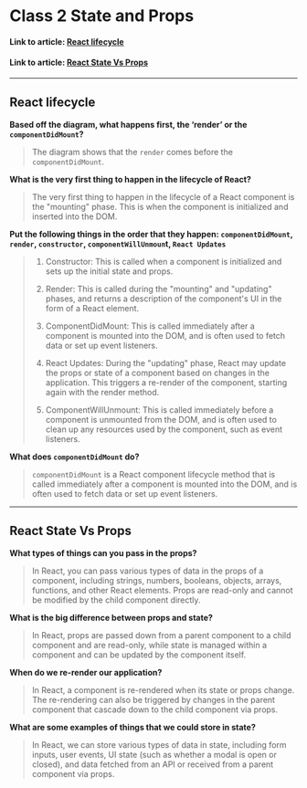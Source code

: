 # Class 2 State and Props

#### Link to article: [React lifecycle](https://medium.com/@joshuablankenshipnola/react-component-lifecycle-events-cb77e670a093)
#### Link to article: [React State Vs Props](https://www.youtube.com/watch?v=IYvD9oBCuJI)

> 

***

## React lifecycle

**Based off the diagram, what happens first, the ‘render’ or the `componentDidMount`?**
> The diagram shows that the `render` comes before the `componentDidMount`.

**What is the very first thing to happen in the lifecycle of React?**
> The very first thing to happen in the lifecycle of a React component is the "mounting" phase. This is when the component is initialized and inserted into the DOM.


**Put the following things in the order that they happen: `componentDidMount`, `render`, `constructor`, `componentWillUnmoun`t, `React Updates`**
> 1. Constructor: This is called when a component is initialized and sets up the initial state and props.
> 
> 2. Render: This is called during the "mounting" and "updating" phases, and returns a description of the component's UI in the form of a React element.
>
> 3. ComponentDidMount: This is called immediately after a component is mounted into the DOM, and is often used to fetch data or set up event listeners.
>
> 4. React Updates: During the "updating" phase, React may update the props or state of a component based on changes in the application. This triggers a re-render of the component, starting again with the render method.
>
> 5. ComponentWillUnmount: This is called immediately before a component is unmounted from the DOM, and is often used to clean up any resources used by the component, such as event listeners.

**What does `componentDidMount` do?**
> `componentDidMount` is a React component lifecycle method that is called immediately after a component is mounted into the DOM, and is often used to fetch data or set up event listeners.

***

## React State Vs Props

**What types of things can you pass in the props?**
> In React, you can pass various types of data in the props of a component, including strings, numbers, booleans, objects, arrays, functions, and other React elements. Props are read-only and cannot be modified by the child component directly.

**What is the big difference between props and state?**
> In React, props are passed down from a parent component to a child component and are read-only, while state is managed within a component and can be updated by the component itself.

**When do we re-render our application?**
> In React, a component is re-rendered when its state or props change. The re-rendering can also be triggered by changes in the parent component that cascade down to the child component via props.

**What are some examples of things that we could store in state?**
> In React, we can store various types of data in state, including form inputs, user events, UI state (such as whether a modal is open or closed), and data fetched from an API or received from a parent component via props.